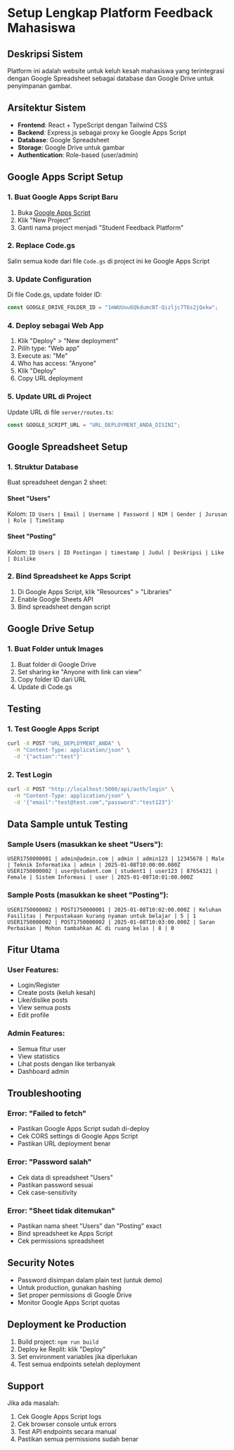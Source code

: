 # Setup Lengkap Platform Feedback Mahasiswa

## Deskripsi Sistem
Platform ini adalah website untuk keluh kesah mahasiswa yang terintegrasi dengan Google Spreadsheet sebagai database dan Google Drive untuk penyimpanan gambar.

## Arsitektur Sistem
- **Frontend**: React + TypeScript dengan Tailwind CSS
- **Backend**: Express.js sebagai proxy ke Google Apps Script
- **Database**: Google Spreadsheet 
- **Storage**: Google Drive untuk gambar
- **Authentication**: Role-based (user/admin)

## Google Apps Script Setup

### 1. Buat Google Apps Script Baru
1. Buka [Google Apps Script](https://script.google.com)
2. Klik "New Project"
3. Ganti nama project menjadi "Student Feedback Platform"

### 2. Replace Code.gs
Salin semua kode dari file `Code.gs` di project ini ke Google Apps Script

### 3. Update Configuration
Di file Code.gs, update folder ID:
```javascript
const GOOGLE_DRIVE_FOLDER_ID = "1mWUUou6QkdumcBT-Qizljc7T6s2jQxkw";
```

### 4. Deploy sebagai Web App
1. Klik "Deploy" > "New deployment"
2. Pilih type: "Web app"
3. Execute as: "Me" 
4. Who has access: "Anyone"
5. Klik "Deploy"
6. Copy URL deployment

### 5. Update URL di Project
Update URL di file `server/routes.ts`:
```javascript
const GOOGLE_SCRIPT_URL = "URL_DEPLOYMENT_ANDA_DISINI";
```

## Google Spreadsheet Setup

### 1. Struktur Database
Buat spreadsheet dengan 2 sheet:

#### Sheet "Users"
Kolom: `ID Users | Email | Username | Password | NIM | Gender | Jurusan | Role | TimeStamp`

#### Sheet "Posting"  
Kolom: `ID Users | ID Postingan | timestamp | Judul | Deskripsi | Like | Dislike`

### 2. Bind Spreadsheet ke Apps Script
1. Di Google Apps Script, klik "Resources" > "Libraries"
2. Enable Google Sheets API
3. Bind spreadsheet dengan script

## Google Drive Setup

### 1. Buat Folder untuk Images
1. Buat folder di Google Drive
2. Set sharing ke "Anyone with link can view"
3. Copy folder ID dari URL
4. Update di Code.gs

## Testing

### 1. Test Google Apps Script
```bash
curl -X POST "URL_DEPLOYMENT_ANDA" \
  -H "Content-Type: application/json" \
  -d '{"action":"test"}'
```

### 2. Test Login
```bash
curl -X POST "http://localhost:5000/api/auth/login" \
  -H "Content-Type: application/json" \
  -d '{"email":"test@test.com","password":"test123"}'
```

## Data Sample untuk Testing

### Sample Users (masukkan ke sheet "Users"):
```
USER1750000001 | admin@admin.com | admin | admin123 | 12345678 | Male | Teknik Informatika | admin | 2025-01-08T10:00:00.000Z
USER1750000002 | user@student.com | student1 | user123 | 87654321 | Female | Sistem Informasi | user | 2025-01-08T10:01:00.000Z
```

### Sample Posts (masukkan ke sheet "Posting"):
```
USER1750000002 | POST1750000001 | 2025-01-08T10:02:00.000Z | Keluhan Fasilitas | Perpustakaan kurang nyaman untuk belajar | 5 | 1
USER1750000002 | POST1750000002 | 2025-01-08T10:03:00.000Z | Saran Perbaikan | Mohon tambahkan AC di ruang kelas | 8 | 0
```

## Fitur Utama

### User Features:
- Login/Register
- Create posts (keluh kesah)
- Like/dislike posts
- View semua posts
- Edit profile

### Admin Features:
- Semua fitur user
- View statistics
- Lihat posts dengan like terbanyak
- Dashboard admin

## Troubleshooting

### Error: "Failed to fetch"
- Pastikan Google Apps Script sudah di-deploy
- Cek CORS settings di Google Apps Script
- Pastikan URL deployment benar

### Error: "Password salah"
- Cek data di spreadsheet "Users"
- Pastikan password sesuai
- Cek case-sensitivity

### Error: "Sheet tidak ditemukan"
- Pastikan nama sheet "Users" dan "Posting" exact
- Bind spreadsheet ke Apps Script
- Cek permissions spreadsheet

## Security Notes

- Password disimpan dalam plain text (untuk demo)
- Untuk production, gunakan hashing
- Set proper permissions di Google Drive
- Monitor Google Apps Script quotas

## Deployment ke Production

1. Build project: `npm run build`
2. Deploy ke Replit: klik "Deploy"
3. Set environment variables jika diperlukan
4. Test semua endpoints setelah deployment

## Support

Jika ada masalah:
1. Cek Google Apps Script logs
2. Cek browser console untuk errors
3. Test API endpoints secara manual
4. Pastikan semua permissions sudah benar